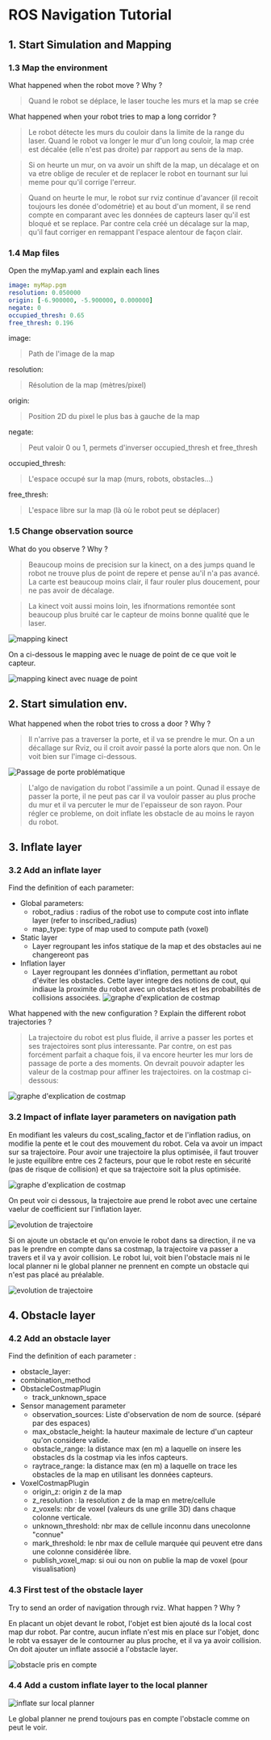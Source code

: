 # ROS Navigation Tutorial

## 1. Start Simulation and Mapping

### 1.3 Map the environment

What happened when the robot move ? Why ?
>Quand le robot se déplace, le laser touche les murs et la map se crée

What happened when your robot tries to map a long corridor ?
>Le robot détecte les murs du couloir dans la limite de la range du laser. Quand le robot va longer le mur d'un long couloir, la map crée est décalée (elle n'est pas droite) par rapport au sens de la map. 

>Si on heurte un mur, on va avoir un shift de la map, un décalage et on va etre oblige de reculer et de replacer le robot en tournant sur lui meme pour qu'il corrige l'erreur.

>Quand on heurte le mur, le robot sur rviz continue d'avancer (il recoit toujours les donée d'odométrie) et au bout d'un moment, il se rend compte en comparant avec les données de capteurs laser qu'il est bloqué et se replace. Par contre cela créé un décalage sur la map, qu'il faut corriger en remappant l'espace alentour de façon clair.


### 1.4 Map files

Open the myMap.yaml and explain each lines
```yaml
image: myMap.pgm
resolution: 0.050000
origin: [-6.900000, -5.900000, 0.000000]
negate: 0
occupied_thresh: 0.65
free_thresh: 0.196

```

image:
> Path de l'image de la map

resolution:
> Résolution de la map (mètres/pixel)

origin:
> Position 2D du pixel le plus bas à gauche de la map

negate:
> Peut valoir 0 ou 1, permets d'inverser occupied_thresh et free_thresh

occupied_thresh:
> L'espace occupé sur la map (murs, robots, obstacles...)

free_thresh:
> L'espace libre sur la map (là où le robot peut se déplacer)

### 1.5 Change observation source

What do you observe ? Why ?
> Beaucoup moins de precision sur la kinect, on a des jumps quand le robot ne trouve plus de point de repere et pense au'il n'a pas avancé. La carte est beaucoup moins clair, il faur rouler plus doucement, pour ne pas avoir de décalage.

>La kinect voit aussi moins loin, les ifnormations remontée sont beaucoup plus bruité car le capteur de moins bonne qualité que le laser.

  ![mapping kinect](image/Mapping_kinect.png)

On a ci-dessous le mapping avec le nuage de point de ce que voit le capteur.

  ![mapping kinect avec nuage de point](image/POC.png)


## 2. Start simulation env.

What happened when the robot tries to cross a door ? Why ?

> Il n'arrive pas a traverser la porte, et il va se prendre le mur. On a un décallage sur Rviz, ou il croit avoir passé la porte alors que non. On le voit bien sur l'image ci-dessous.

  ![Passage de porte problématique](image/Porte.png)


> L'algo de navigation du robot l'assimile a un point. Qunad il essaye de passer la porte, il ne peut pas car il va vouloir passer au plus proche du mur et il va percuter le mur de l'epaisseur de son rayon. Pour régler ce probleme, on doit inflate les obstacle de au moins le rayon du robot.

## 3. Inflate layer

### 3.2 Add an inflate layer

Find the definition of each parameter:

- Global parameters:
    - robot_radius : radius of the robot use to compute cost into inflate layer (refer to inscribed_radius)
    - map_type: type of map used to compute path (voxel)
- Static layer
    - Layer regroupant les infos statique de la map et des obstacles aui ne changereont pas
- Inflation layer
    - Layer regroupant les données d'inflation, permettant au robot d'éviter les obstacles. Cette layer integre des notions de cout, qui indiaue la proximite du robot avec un obstacles et les probabilités de collisions associées.
    ![graphe d'explication de costmap](image/costmapspec.png)

What happened with the new configuration ? Explain the different robot trajectories ?

> La trajectoire du robot est plus fluide, il arrive a passer les portes et ses trajectoires sont plus interessante. Par contre, on est pas forcément parfait a chaque fois, il va encore heurter les mur lors de passage de porte a des moments. On devrait pouvoir adapter les valeur de la costmap pour affiner les trajectoires. on la costmap ci-dessous:

![graphe d'explication de costmap](image/costmap.png)

### 3.2 Impact of inflate layer parameters on navigation path

En modifiant les valeurs du cost_scaling_factor et de l'inflation radius, on modifie la pente et le cout des mouvement du robot. Cela va avoir un impact sur sa trajectoire. Pour avoir une trajectoire la plus optimisée, il faut trouver le juste equilibre entre ces 2 facteurs, pour que le robot reste en sécurité (pas de risque de collision) et que sa trajectoire soit la plus optimisée.

![graphe d'explication de costmap](image/rqt2.png)

On peut voir ci dessous, la trajectoire aue prend le robot avec une certaine vaelur de coefficient sur l'inflation layer.

![evolution de trajectoire](image/MakePlan.png)

Si on ajoute un obstacle et qu'on envoie le robot dans sa direction, il ne va pas le prendre en compte dans sa costmap, la trajectoire va passer a travers et il va y avoir collision. Le robot lui, voit bien l'obstacle mais ni le local planner ni le global planner ne prennent en compte un obstacle qui n'est pas placé au préalable.

![evolution de trajectoire](image/obstacle.png)

## 4. Obstacle layer

### 4.2 Add an obstacle layer

Find the definition of each parameter :

- obstacle_layer:
- combination_method
- ObstacleCostmapPlugin
    - track_unknown_space
- Sensor management parameter
    - observation_sources: Liste d'observation de nom de source. (séparé par des espaces)
    - max_obstacle_height: la hauteur maximale de lecture d'un capteur qu'on considere valide.
    - obstacle_range: la distance max (en m) a laquelle on insere les obstacles ds la costmap via les infos capteurs.
    - raytrace_range: la distance max (en m) a laquelle on trace les obstacles de la map en utilisant les données capteurs.
- VoxelCostmapPlugin
    - origin_z: origin z de la map
    - z_resolution : la resolution z de la map en metre/cellule
    - z_voxels: nbr de voxel (valeurs ds une grille 3D) dans chaque colonne verticale. 
    - unknown_threshold: nbr max de cellule inconnu dans unecolonne "connue"
    - mark_threshold: le nbr max de cellule marquée qui peuvent etre dans une colonne considérée libre.
    - publish_voxel_map: si oui ou non on publie la map de voxel (pour visualisation)

### 4.3 First test of the obstacle layer

Try to send an order of navigation through rviz. What happen ? Why ?

En placant un objet devant le robot, l'objet est bien ajouté ds la local cost map dur robot. Par contre, aucun inflate n'est mis en place sur l'objet, donc le robt va essayer de le contourner au plus proche, et il va ya avoir collision. On doit ajouter un inflate associé a l'obstacle layer.

![obstacle pris en compte](image/ObstacleV1.png)

### 4.4 Add a custom inflate layer to the local planner

![inflate sur local planner](image/ObstacleV2.png)

Le global planner ne prend toujours pas en compte l'obstacle comme on peut le voir.